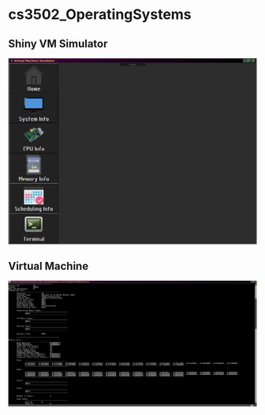 # cs3502_OperatingSystems

## Shiny VM Simulator
<img src="ShinyVMSimulator_Screenshot.png">

## Virtual Machine
<img src="VirtualMachine_Screenshot.png">
